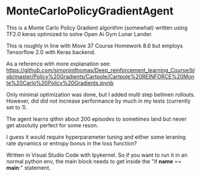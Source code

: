 # MonteCarloPolicyGradientAgent
This is a Monte Carlo Policy Gradient algorithm (somewhat) written using TF2.0 keras optimized to solve Open Ai Gym Lunar Lander.


This is roughly in line with Move 37 Course Homework 8.6 but employs Tensorflow 2.0 with Keras backend.

As a reference with more explanation see: https://github.com/simoninithomas/Deep_reinforcement_learning_Course/blob/master/Policy%20Gradients/Cartpole/Cartpole%20REINFORCE%20Monte%20Carlo%20Policy%20Gradients.ipynb

Only minimal optimization was done, but I added multi step bellmen rollouts. However, did did not increase 
performance by much in my tests (currently set to 1). 

The agent learns qithin about 200 episodes to sometimes land but never get absolutiy perfect for some reson. 

I guess it would require hyperparameter tuning and either some leraning rate dynamics or entropy bonus in the
loss function?

Written in Visual Studio Code with Ipykernel. So if you want to run it in an normal python env, the main block 
needs to get inside the "if __name__ == __main__:" statement.

